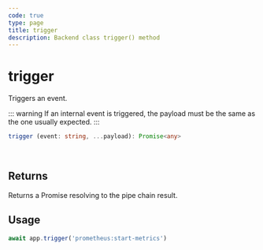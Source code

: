 ```yaml
---
code: true
type: page
title: trigger
description: Backend class trigger() method
---
```


# trigger

<SinceBadge version="2.8.0" />
<CustomBadge type="error" text="Experimental: non-backward compatible changes or removal may occur in any future release."/>

Triggers an event.

::: warning
If an internal event is triggered, the payload must be the same as the one usually expected.
:::

```ts
trigger (event: string, ...payload): Promise<any>
```

<br/>

## Returns

Returns a Promise resolving to the pipe chain result.

## Usage

```js
await app.trigger('prometheus:start-metrics')
```
